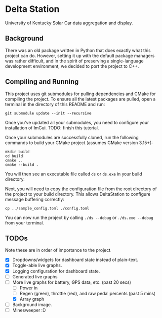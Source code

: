 # Delta Station

University of Kentucky Solar Car data aggregation and display.

## Background

There was an old package written in Python that does exactly what this project can do. However, setting it up with the
default package managers was rather difficult, and in the spirit of preserving a single-language development
environment, we decided to port the project to C++.

## Compiling and Running

This project uses git submodules for pulling dependencies and CMake for compiling the project. To ensure all the latest
packages are pulled, open a terminal in the directory of this README and run:

```shell
git submodule update --init --recursive
```

Once you've updated all your submodules, you need to configure your installation of ImGui. TODO: finish this tutorial.

Once your submodules are successfully cloned, run the following commands to build your CMake project (assumes CMake
version 3.15+):

```shell
mkdir build
cd build
cmake ..
cmake --build .
```

You will then see an executable file called `ds` or `ds.exe` in your build directory.

Next, you will need to copy the configuration file from the root directory of
the project to your build directory. This allows DeltaStation to configure
message buffering correctly:

```shell
cp ../sample_config.toml ./config.toml
```

You can now run the project by calling `./ds --debug` or `./ds.exe --debug` from your terminal.

## TODOs
Note these are in order of importance to the project.
- [x] Dropdowns/widgets for dashboard state instead of plain-text.
- [x] Toggle-able live graphs.
- [x] Logging configuration for dashboard state.
- [ ] Generated live graphs
- [ ] More live graphs for battery, GPS data, etc. (past 20 secs)
  - [ ] Power in
  - [ ] Regen (green), throttle (red), and raw pedal percents (past 5 mins)
  - [x] Array graph
- [ ] Background image.
- [ ] Minesweeper :D
